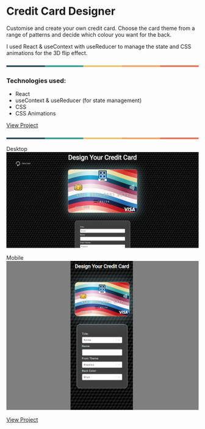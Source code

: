 # Credit Card Designer

Customise and create your own credit card. Choose the card theme from a range of patterns and decide which colour you want for the back.

I used React & useContext with useReducer to manage the state and CSS animations for the 3D flip effect. 

![This is an image](https://raw.githubusercontent.com/philipHinch/underline/main/underline.png)

### Technologies used:

- React
- useContext & useReducer (for state management)
- CSS
- CSS Animations

[View Project](https://credit-card-creator.vercel.app/)

![This is an image](https://raw.githubusercontent.com/philipHinch/underline/main/underline.png)

Desktop
![This is an image](https://github.com/philipHinch/credit_card_validation/blob/main/src/assets/previews/credit_card_preview_large.png?raw=true)

Mobile
![This is an image](https://github.com/philipHinch/credit_card_validation/blob/main/src/assets/previews/credit_card_preview_small.png?raw=true)

[View Project](https://credit-card-creator.vercel.app/)

